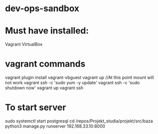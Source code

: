 # dev-ops-sandbox

# Must have installed:
Vagrant
VirtualBox


# vagrant commands
vagrant plugin install vagrant-vbguest
vagrant up
//At this point mount will not work
vagrant ssh -c 'sudo yum -y update'
vagrant ssh -c 'sudo shutdown now'
vagrant up
vagrant ssh

# To start server
sudo systemctl start postgresql
cd /repos/Projekt_studia/projekt/src/baza
python3 manage.py runserver 192.168.33.10:8000